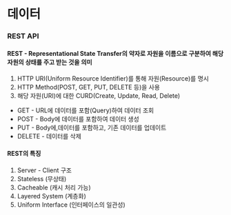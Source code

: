 # 데이터

### REST API

#### REST - Representational State Transfer의 약자로 자원을 이름으로 구분하여 해당 자원의 상태를 주고 받는 것을 의미

1. HTTP URI(Uniform Resource Identifier)를 통해 자원(Resource)를 명시
2. HTTP Method(POST, GET, PUT, DELETE 등)을 사용
3. 해당 자원(URI)에 대한 CURD(Create, Update, Read, Delete)

* GET - URL에 데이터를 포함(Query)하여 데이터 조회
* POST - Body에 데이터를 포함하여 데이터 생성
* PUT - Body에,데이터를 포함하고,  기존 데이터를 업데이트
* DELETE - 데이터를 삭제

#### REST의 특징

1. Server - Client 구조
2. Stateless (무상태)
3. Cacheable (캐시 처리 가능)
4. Layered System (계층화)
5. Uniform Interface (인터페이스의 일관성)
